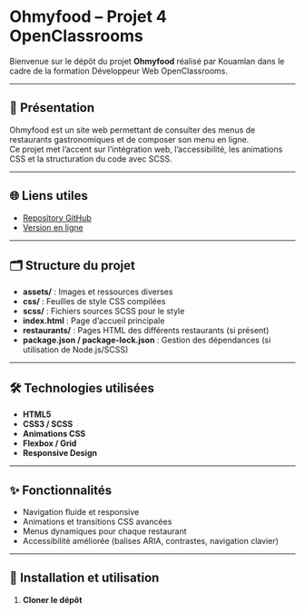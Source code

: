 # Ohmyfood – Projet 4 OpenClassrooms

Bienvenue sur le dépôt du projet **Ohmyfood** réalisé par Kouamlan dans le cadre de la formation Développeur Web OpenClassrooms.

---

## 🚀 Présentation

Ohmyfood est un site web permettant de consulter des menus de restaurants gastronomiques et de composer son menu en ligne.  
Ce projet met l’accent sur l’intégration web, l’accessibilité, les animations CSS et la structuration du code avec SCSS.

---

## 🌐 Liens utiles

- [Repository GitHub](https://github.com/KOUAMLAN/projet4_EVLE_Kouamlan_oc-main-master)
- [Version en ligne](https://kouamlan.github.io/projet4_EVLE_Kouamlan_oc-main-master)

---

## 🗂️ Structure du projet

- **assets/** : Images et ressources diverses
- **css/** : Feuilles de style CSS compilées
- **scss/** : Fichiers sources SCSS pour le style
- **index.html** : Page d’accueil principale
- **restaurants/** : Pages HTML des différents restaurants (si présent)
- **package.json / package-lock.json** : Gestion des dépendances (si utilisation de Node.js/SCSS)

---

## 🛠️ Technologies utilisées

- **HTML5**
- **CSS3 / SCSS**
- **Animations CSS**
- **Flexbox / Grid**
- **Responsive Design**

---

## ✨ Fonctionnalités

- Navigation fluide et responsive
- Animations et transitions CSS avancées
- Menus dynamiques pour chaque restaurant
- Accessibilité améliorée (balises ARIA, contrastes, navigation clavier)

---

## 🚧 Installation et utilisation

1. **Cloner le dépôt**
